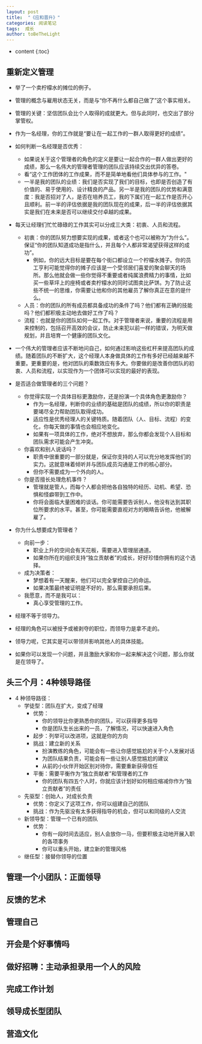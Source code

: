```yaml
---
layout: post
title:  "《应和晋升》"
categories: 阅读笔记
tags:  成长
author: toBeTheLight
---
```


* content
{:toc}








## 重新定义管理

* 举了一个卖柠檬水的摊位的例子。
* 管理的概念与雇用状态无关，而是与“你不再什么都自己做了”这个事实相关。
* 管理的关键：坚信团队会比个人取得的成就更大。但与此同时，也交出了部分掌管权。
* 作为一名经理，你的工作就是“要让在一起工作的一群人取得更好的成绩”。

* 如何判断一名经理是否优秀：
  * 如果说关于这个管理者的角色的定义是要让一起合作的一群人做出更好的成绩，那么一名伟大的管理者管理的团队应该持续交出优异的答卷。
  * 看“这个工作团体的工作成果，而不是简单地看他们具体参与的工作。"
  * 一半是我的团队的业绩：我们是否实现了我们的目标，也即是否创造了有价值的、易于使用的、设计精良的产品。另一半是我的团队的优势和满意度：我是否招对了人，是否在培养员工，我的下属们在一起工作是否开心且顺利。前一半的评估依据是我的团队现在的成果，后一半的评估依据其实是我们在未来是否可以继续交付卓越的成果。
  
* 每天让经理们忙忙碌碌的工作其实可以分成三大类：初衷、人员和流程。
  * 初衷：你的团队努力想要实现的成果，或者这个也可以被称为“为什么”。保证“你的团队知道成功是指什么，并且每个人都非常渴望获得这样的成功”。
    * 例如，你的远大目标是要在每个街口都设立一个柠檬水摊子。你的员工亨利可能觉得你的摊子应该是一个受邻居们喜爱的聚会聊天的场所。那么他就会做一些你觉得不重要或者纯属浪费精力的事情，比如买一些草坪上的座椅或者卖柠檬水的同时试图卖比萨饼。为了防止这些不统一的思维，你需要让他和你的其他雇员了解你真正在意的是什么。
  * 人员：你的团队的所有成员都具备成功的条件了吗？他们都有正确的技能吗？他们都积极主动地去做好工作了吗？
  * 流程：也就是你的团队如何一起工作。对于管理者来说，重要的流程是用来控制的，包括召开高效的会议，防止未来犯以前一样的错误，为明天做规划，并且培育一个健康的团队文化。
* 一个伟大的管理者应该不断地问自己，如何通过影响这些杠杆来提高团队的成绩。随着团队的不断扩大，这个经理人本身做具体的工作有多好已经越来越不重要。更重要的是，他对团队的乘数效应有多大。你要做的是改善你团队的初衷、人员和流程，以实现作为一个团体可以实现的最好的表现。

* 是否适合做管理者的三个问题？
  * 你觉得实现一个具体目标更激励你，还是扮演一个具体角色更激励你？
    * 作为一名经理，判断你的业绩的基础是团队的成绩，所以你的职责是要竭尽全力帮助团队取得成功。
    * 适应性是优秀经理人的关键特质。随着团队（人、目标、流程）的变化，你每天做的事情也会相应地变化。
    * 如果有一项具体的工作，绝对不想放弃，那么你都会发现个人目标和团队需求可能会产生冲突。
  * 你喜欢和别人说话吗？
    * 职责中很重要的一部分就是，保证你支持的人可以充分地发挥他们的实力。这就意味着倾听并与团队成员沟通是工作的核心部分。
    * 但你不需要成为一个外向的人。
  * 你是否擅长处理危机事件？
    * 管理就是管人，而每个人都会把他各自独特的经历、动机、希望、恐惧和怪癖带到工作中。
    * 你将会面临大量困难的谈话。你可能需要告诉别人，他没有达到其职位所要求的水平。甚至，你可能需要直视对方的眼睛告诉他，他被解雇了。

* 你为什么想要成为管理者？
  * 向前一步：
    * 职业上升的空间会有天花板，需要进入管理层通道。
    * 如果你所在的组织支持“独立贡献者”的成长，好好珍惜你拥有的这个选择。
  * 成为决策者：
    * 梦想着有一天醒来，他们可以完全掌控自己的命运。
    * 如果决策最终被证明是不好的，那么需要承担后果。
  * 我愿意，而不是我可以：
    * 真心享受管理的工作。

* 经理不等于领导力。
* 经理的角色可以被授予或被剥夺的职位，而领导力是拿不走的。
* 领导力呢，它其实是可以带领并影响其他人的具体技能。
* 如果你可以发现一个问题，并且激励大家和你一起来解决这个问题，那么你就是在领导了。

## 头三个月：4种领导路径

* 4 种领导路径：
  * 学徒型：团队在扩大，变成了经理
    * 优势：
      * 你的领导比你更熟悉你的团队，可以获得更多指导
      * 你是团队生长出来的一员，了解情况，可以快速进入角色
    * 起步：列举可以改进项，这就是你的方向
    * 挑战：建立新的关系
      * 扮演教练的角色，可能会有一些让你感觉尴尬的关于个人发展对话
      * 为团队结果负责，可能会有一些让别人感觉尴尬的建议
      * 从前的小伙伴开始区别对待你，需要重新获得信任
    * 平衡：需要平衡作为“独立贡献者”和管理者的工作
      * 你的团队有四五个人时，你就应该计划好如何相应缩减你作为“独立贡献者”的责任
  * 先驱型：创始人，对成长负责
    * 优势：你定义了这项工作，你可以组建自己的团队
    * 挑战：作为先驱没有太多获得指导的机会，但可以和同级的人交流
  * 新领导型：管理一个已有的团队
    * 优势：
      * 你有一段时间去适应，别人会放你一马，但要积极主动地开展入职的各项事务
      * 你可以重头开始，建立新的管理风格
  * 继任型：接替你领导的位置

## 管理一个小团队：正面领导

## 反馈的艺术

## 管理自己

## 开会是个好事情吗

## 做好招聘：主动承担录用一个人的风险

## 完成工作计划

## 领导成长型团队

## 营造文化